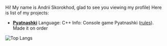 Hi! My name is Andrii Skorokhod, glad to see you viewing my profile) Here is list of my projects:

* **[Pyatnashki](https://github.com/MacGregory-is-codding/Pyatnashki)**
Language: C++
Info: Console game Pyatnashki ([rules](https://ru.wikipedia.org/wiki/%D0%98%D0%B3%D1%80%D0%B0_%D0%B2_15)). Made it on order

![Top Langs](https://github-readme-stats.vercel.app/api/top-langs/?username=MacGregory-is-codding&theme=tokyonight)

<!--
**MacGregory-is-codding/MacGregory-is-codding** is a ✨ _special_ ✨ repository because its `README.md` (this file) appears on your GitHub profile.

Here are some ideas to get you started:

- 🔭 I’m currently working on ...
- 🌱 I’m curently learning ...
- 👯 I’m looking to collaborate on ...
- 🤔 I’m looking for help with ...
- 💬 Ask me about ...
- 📫 How to reach me: ...
- 😄 Pronouns: ...
- ⚡ Fun fact: ...
-->
